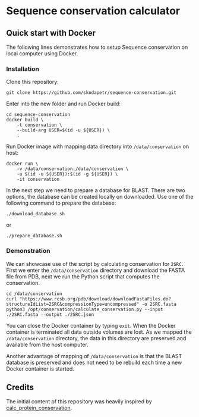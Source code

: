 # Sequence conservation calculator

## Quick start with Docker
The following lines demonstrates how to setup Sequence conservation on 
local computer using Docker. 

### Installation

Clone this repository:
```
git clone https://github.com/skodapetr/sequence-conservation.git
```

Enter into the new folder and run Docker build:
```
cd sequence-conservation
docker build \
    -t conservation \
    --build-arg USER=$(id -u ${USER}) \
    .
```

Run Docker image with mapping data directory into ```/data/conservation``` 
on host: 
```
docker run \
    -v /data/conservation:/data/conservation \
    -u $(id -u ${USER}):$(id -g ${USER}) \
    -it conservation
```

In the next step we need to prepare a database for BLAST. There
are two options, the database can be created locally on downloaded.
Use one of the following command to prepare the database:
```
./download_database.sh
```
or
```
./prepare_database.sh
```

### Demonstration

We can showcase use of the script by calculating conservation for ```2SRC```.
First we enter the ```/data/conservation``` directory and download the FASTA file 
from PDB, next we run the Python script that computes the conservation. 
```
cd /data/conservation
curl "https://www.rcsb.org/pdb/download/downloadFastaFiles.do?structureIdList=2SRC&compressionType=uncompressed" -o 2SRC.fasta
python3 /opt/conservation/calculate_conservation.py --input ./2SRC.fasta --output ./2SRC.json
```

You can close the Docker container by typing ```exit```.
When the Docker container is terminated all data outside volumes
are lost. As we mapped the ```/data/conservation``` directory, the data 
in this directory are preserved and available from the host computer.

Another advantage of mapping of ```/data/conservation``` is 
that the BLAST database is preserved and does not need to be 
rebuild each time a new Docker container is started.

## Credits
The initial content of this repository was heavily inspired by [calc_protein_conservation](https://github.com/jendelel/calc_protein_conservation).
